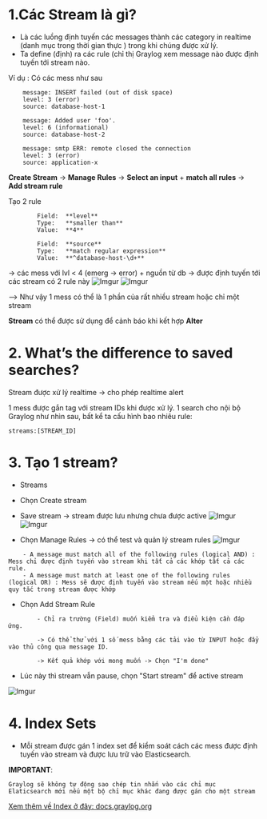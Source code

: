 # 1.Các Stream là gì?
- Là các luồng định tuyến các messages thành các category in realtime (danh mục trong thời gian thực ) trong khi chúng được xử lý.
- Ta define (định) ra các rule (chỉ thị Graylog xem message nào được định tuyến tới stream nào.

Ví dụ :
Có các mess như sau
```
    message: INSERT failed (out of disk space)
    level: 3 (error)
    source: database-host-1

    message: Added user 'foo'.
    level: 6 (informational)
    source: database-host-2

    message: smtp ERR: remote closed the connection
    level: 3 (error)
    source: application-x
```
**Create Stream** -> **Manage Rules** -> **Select an input** + **match all rules** -> **Add stream rule** 

Tạo 2 rule 
```
        Field:  **level** 
        Type:   **smaller than**
        Value:  **4**
```
```
        Field:  **source** 
        Type:   **match regular expression**
        Value:  **^database-host-\d+**
```
-> các mess với lvl < 4 (emerg -> error) + nguồn từ db
-> được định tuyến tới các stream có 2 rule này
![Imgur](https://i.imgur.com/GEXFkPQ.png)
![Imgur](https://i.imgur.com/tCPQmGA.png)


-->     Như vậy 1 mess có thể là 1 phần của rất nhiều stream hoặc chỉ một stream

**Stream** có thể được sử dụng để cảnh báo khi kết hợp **Alter**

# 2. What’s the difference to saved searches?
Stream được xử lý realtime -> cho phép realtime alert

1 mess được gắn tag với stream IDs khi được xử lý. 1 search cho nội bộ Graylog như nhìn sau, bất kể ta cấu hình bao nhiêu rule:

    streams:[STREAM_ID]

# 3. Tạo 1 stream?
- Streams
- Chọn Create stream
- Save stream -> stream được lưu nhưng chưa được active
![Imgur](https://i.imgur.com/Y43JxjO.png)
![Imgur](https://i.imgur.com/jzmZs7I.png)

- Chọn Manage Rules -> có thể test và quản lý stream rules
![Imgur](https://i.imgur.com/HW3OcoT.png)
```
    - A message must match all of the following rules (logical AND) : Mess chỉ được định tuyến vào stream khi tất cả các khớp tất cả các rule.
    - A message must match at least one of the following rules (logical OR) : Mess sẽ được định tuyến vào stream nếu một hoặc nhiều quy tắc trong stream được khớp
```
- Chọn Add Stream Rule
```
        - Chỉ ra trường (Field) muốn kiểm tra và điểu kiện cần đáp ứng.

        -> Có thể thử với 1 số mess bằng các tải vào từ INPUT hoặc đẩy vào thủ công qua message ID.

        -> Kết quả khớp với mong muốn -> Chọn "I'm done"
```
- Lúc này thì stream vẫn pause, chọn "Start stream" để active stream

![Imgur](https://i.imgur.com/jzmZs7I.png)

# 4. Index Sets

- Mỗi stream được gán 1 index set để kiểm soát cách các mess được định tuyến vào stream và được lưu trữ vào Elasticsearch.

**IMPORTANT**:

    Graylog sẽ không tự động sao chép tin nhắn vào các chỉ mục Elaticsearch mới nếu một bộ chỉ mục khác đang được gán cho một stream



[Xem thêm về Index ở đây: docs.graylog.org](http://docs.graylog.org/en/3.1/pages/configuration/index_model.html)
